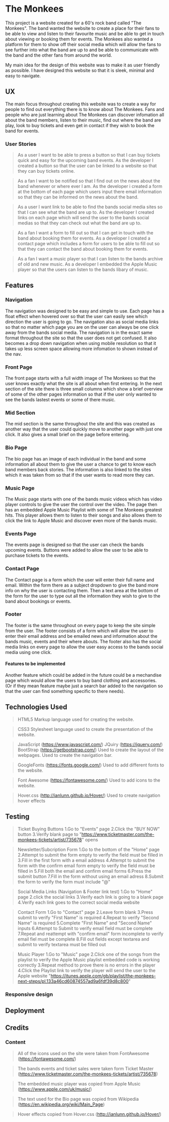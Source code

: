 # The Monkees

 This project is a website created for a 60's rock band called "The Monkees". 
The band wanted the website to create a place for their fans to be able to view and listen to their favourite music and be able to get in touch about viewing or booking them for events. 
The Monkees also wanted a platform for them to show off their social media which will allow the fans to see further into what the band are up to and be able to communicate with the band and the other fans from around the world.

 My main idea for the design of this website was to make it as user friendly as possible.
I have designed this website so that it is sleek, minimal and easy to navigate.

## UX

 The main focus throughout creating this website was to create a way for people to find out everything there is to know about The Monkees. 
Fans and people who are just learning about The Monkees can discover infomation all about the band members, listen to their music, find out where the band are play, look to buy tickets and even get in contact if they wish to book the band for events.

### User Stories

> As a user I want to be able to press a button so that I can buy tickets quick and easy for the upcoming band events.
> As the developer I created a button so that the user can be linked to a website so that they can buy tickets online.

> As a fan I want to be notified so that I find out on the news about the band whenever or where ever I am.
> As the developer i created a form at the bottom of each page which users input there email information so that they can be informed on the news about the band.

> As a user I want link to be able to find the bands social media sites so that I can see what the band are up to.
> As the developer I created links on each page which will send the user to the bands social medias so that they can check out what the band are up to.

> As a fan I want a form to fill out so that I can get in touch with the band about booking them for events.
> As a developer I created a contact page which includes a form for users to be able to fill out so that they can contact the band about booking them for events.

> As a fan I want a music player so that I can listen to the bands archive of old and new music.
> As a developer I embedded the Apple Music player so that the users can listen to the bands libary of music.

## Features 

### Navigation

 The navigation was designed to be easy and simple to use. Each page has a float effect when hovered over so that the user can easily see which direction the user is going to go. 
 The navigation also as social media links so that no matter which page you are on the user can always be one click away from the bands social media.
 The navigation is in the exact same format throughout the site so that the user does not get confused. 
 It also becomes a drop down navigation when using mobile resolution so that it takes up less screen space allowing more infomation to shown instead of the nav.
 
### Front Page

 The front page starts with a full width image of The Monkees so that the user knows exactly what the site is all about when first entering.
 In the next section of the site there is three small columns which show a brief overview of some of the other pages information so that if the user only wanted to see the bands lastest events or some of there music.
 
### Mid Section 

 The mid section is the same throughout the site and this was created as another way that the user could quickly move to another page with just one click. It also gives a small brief on the page before entering.
 
### Bio Page

 The bio page has an image of each individual in the band and some information all about them to give the user a chance to get to know each band members back stories.
 The information is also linked to the sites which it was taken from so that if the user wants to read more they can.
 
 
### Music Page

 The Music page starts with one of the bands music videos which has video player controls to give the user the control over the video.
 The page then has an embedded Apple Music Playlist with some of The Monkees greatest hits. This player allows them to listen to their songs and also allows them to click the link to Apple Music and discover even more of the bands music.
 
### Events Page

 The events page is designed so that the user can check the bands upcoming events. 
 Buttons were added to allow the user to be able to purchase tickets to the events. 
 
### Contact Page

 The Contact page is a form which the user will enter their full name and email. Within the form there as a subject dropdown to give the band more info on why the user is contacting them. 
 Then a text area at the bottom of the form for the user to type out all the information they wish to give to the band about bookings or events.
 
### Footer

 The footer is the same throughout on every page to keep the site simple from the user.
 The footer consists of a form which will allow the user to enter their email address and be emailed news and information about the bands music, events and their where abouts.
 The footer also has the social media links on every page to allow the user easy access to the bands social media using one click.

#### Features to be implemented 

 Another feature which could be added in the future could be a mechandise page which would allow the users to buy band clothing and accessories. 
 (Or if they mean feature maybe just a search bar added to the navigation so that the user can find something specific to there needs).
 
## Technologies Used

 > HTML5
  > Markup language used for creating the website.
  
 > CSS3
  > Stylesheet language used to create the presentation of the website.
 
 > JavaScript (https://www.javascript.com/)
 > JQuiry (https://jquery.com/)
 > BootStrap (https://getbootstrap.com/)
  >Used to create the layout of the webpages.
  >Used to create the navigation bar.
  
 > GoogleFonts (https://fonts.google.com/)
  >Used to add different fonts to the website.
 
 > Font Awesome (https://fontawesome.com/)
  >Used to add icons to the website.
  
 > Hover.css (http://ianlunn.github.io/Hover/)
  >Used to create navigation hover effects
 
## Testing

 > Ticket Buying Buttons
  1.Go to "Events" page
  2.Click the "BUY NOW" button
  3.Verify blank page to "https://www.ticketmaster.com/the-monkees-tickets/artist/735678" opens
  
 > Newsletter/Subcription Form
  1.Go to the bottom of the "Home" page
  2.Attempt to submit the form empty to verify the field must be filled in
  3.Fill in the first form with a email address
  4.Attempt to submit the form with the confirm email form empty to verify the field must be filled in
  5.Fill both the email and confirm email forms
  6.Press the submit button
  7.Fill in the form without using an email adress
  8.Submit the form to verify the form must include "@"
  
 > Social Media Links (Navigation & Footer link test)
  1.Go to "Home" page
  2.click the social links
  3.Verify each link is going to a blank page
  4.Verify each link goes to the correct social media website
  
 > Contact Form
  1.Go to "Contact" page
  2.Leave form blank
  3.Press submit to verify "First Name" is required
  4.Repeat to verify "Second Name" is required
  5.Complete "First Name" and "Second Name" inputs
  6.Attempt to Submit to verify email field must be complete
  7.Repeat and reattempt with "confirm email" form incomplete to verify email fiel must be complete
  8.Fill out fields except textarea and submit to verify textarea must be filled out
  
 > Music Player
  1.Go to "Music" page
  2.Click one of the songs from the playlist to verify the Apple Music playlist embedded code is working correctly
  3.Repeat method to prove there is no errors in the player
  4.Click the Playlist link to verify the player will send the user to the Apple website "https://itunes.apple.com/gb/playlist/the-monkees-next-steps/pl.133a46cd60874557ad9a6fdf39d8c800"
  
### Responsive design
 

 
## Deployment


 
## Credits

### Content

 > All of the icons used on the site were taken from FontAwesome (https://fontawesome.com/)
 
 > The bands events and ticket sales were taken form Ticket Master (https://www.ticketmaster.com/the-monkees-tickets/artist/735678)
 
 > The embedded music player was copied from Apple Music (https://www.apple.com/uk/music/)
 
 > The text used for the Bio page was copied from Wikipedia (https://en.wikipedia.org/wiki/Main_Page)
 
 > Hover effects copied from Hover.css (http://ianlunn.github.io/Hover/)
 

 
 
 

